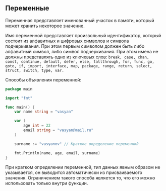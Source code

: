 ## Переменные

Переменная представляет именованный участок в памяти, который может хранить некоторое значение.

Имя переменной представляет произвольный идентификатор, который состоит из алфавитных и цифровых символов и символа подчеркивания. При этом первым символом должен быть либо алфавитный символ, либо символ подчеркивания. При этом имена не должны представлять одно из ключевых слов: `break, case, chan, const, continue, default, defer, else, fallthrough, for, func, go, goto, if, import, interface, map, package, range, return, select, struct, switch, type, var.`

Способы объявления переменной:
``` GO
package main

import "fmt"

func main() {
    var name string = "vasyan"

    var (
        age int = 22
        email string = "vasyan@mail.ru"
    )

    surname := "vasyanov" // Краткое определение переменной

    fmt.Println(name, age, email, surname)
}
```

При кратком определении переменной, тип данных явным образом не указывается, он выводится автоматически из присваиваемого значения. Ограничением такого способа является то, что его можно использовать только внутри функции.